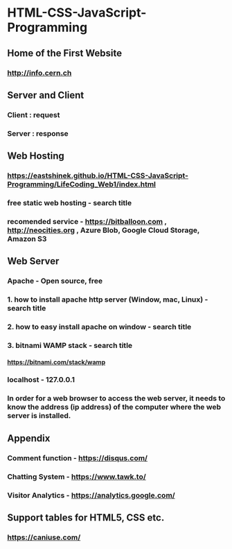# HTML-CSS-JavaScript-Programming
## Home of the First Website
### http://info.cern.ch
####
## Server and Client
### Client : request
### Server : response
## Web Hosting
### https://eastshinek.github.io/HTML-CSS-JavaScript-Programming/LifeCoding_Web1/index.html
### free static web hosting - search title
### recomended service - https://bitballoon.com , http://neocities.org , Azure Blob, Google Cloud Storage, Amazon S3
## Web Server
### Apache - Open source, free
### 1. how to install apache http server (Window, mac, Linux) - search title
### 2. how to easy install apache on window - search title
### 3. bitnami WAMP stack - search title
#### https://bitnami.com/stack/wamp
### localhost - 127.0.0.1
### In order for a web browser to access the web server, it needs to know the address (ip address) of the computer where the web server is installed.
## Appendix
### Comment function - https://disqus.com/
### Chatting System - https://www.tawk.to/
### Visitor Analytics - https://analytics.google.com/
## Support tables for HTML5, CSS etc. 
### https://caniuse.com/
